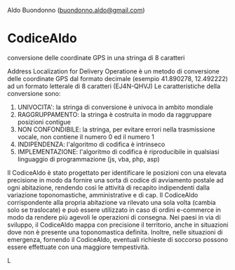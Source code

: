 Aldo Buondonno
(buondonno.aldo@gmail.com)


# CodiceAldo
conversione delle coordinate GPS in una stringa di 8 caratteri
 
Address Localization for Delivery Operatione
è un metodo di conversione delle coordinate GPS dal formato decimale (esempio 41.890278, 12.492222) ad un formato letterale di 8 caratteri (EJ4N-QHVJ)
Le caratteristiche della conversione sono:
1) UNIVOCITA': la stringa di conversione è univoca in ambito mondiale
2) RAGGRUPPAMENTO: la stringa è costruita in modo da raggruppare posizioni contigue
3) NON CONFONDIBILE: la stringa, per evitare errori nella trasmissione vocale, non contiene il numero 0 ed il numero 1
4) INDIPENDENZA: l'algoritmo di codifica è intrinseco
5) IMPLEMENTAZIONE: l'algoritmo di codifica è riproducibile in qualsiasi linguaggio di programmazione (js, vba, php, asp)

Il CodiceAldo è stato progettato per identificare le posizioni con una elevata precisione in modo da fornire una sorta di codice di avviamento postale ad ogni abitazione, rendendo così le attività di recapito indipendenti dalla variazione toponomastiche, amministrative e di cap.
Il CodiceAldo corrispondente alla propria abitazione va rilevato una sola volta (cambia solo se traslocate) e può essere utilizzato in caso di ordini e-commerce in modo da rendere più agevoli le operazioni di consegna.
Nei paesi in via di sviluppo, il CodiceAldo mappa con precisione il territorio, anche in situazioni dove non è presente una toponomastica definita.
Inoltre, nelle situazioni di emergenza, fornendo il CodiceAldo, eventuali richieste di soccorso possono essere effettuate con una maggiore tempestività.

 L

